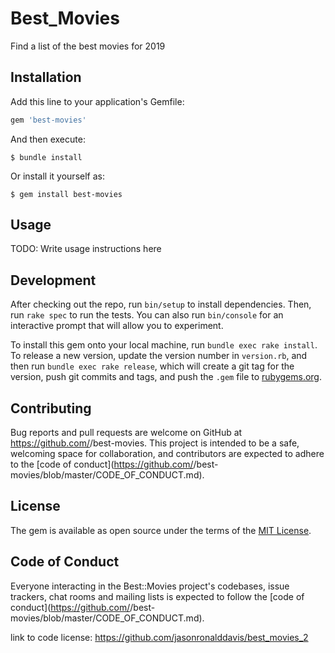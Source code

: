 # Best_Movies
Find a list of the best movies for 2019


## Installation

Add this line to your application's Gemfile:

```ruby
gem 'best-movies'
```

And then execute:

    $ bundle install

Or install it yourself as:

    $ gem install best-movies

## Usage

TODO: Write usage instructions here

## Development

After checking out the repo, run `bin/setup` to install dependencies. Then, run `rake spec` to run the tests. You can also run `bin/console` for an interactive prompt that will allow you to experiment.

To install this gem onto your local machine, run `bundle exec rake install`. To release a new version, update the version number in `version.rb`, and then run `bundle exec rake release`, which will create a git tag for the version, push git commits and tags, and push the `.gem` file to [rubygems.org](https://rubygems.org).

## Contributing

Bug reports and pull requests are welcome on GitHub at https://github.com/<github username>/best-movies. This project is intended to be a safe, welcoming space for collaboration, and contributors are expected to adhere to the [code of conduct](https://github.com/<github username>/best-movies/blob/master/CODE_OF_CONDUCT.md).


## License

The gem is available as open source under the terms of the [MIT License](https://opensource.org/licenses/MIT).

## Code of Conduct

Everyone interacting in the Best::Movies project's codebases, issue trackers, chat rooms and mailing lists is expected to follow the [code of conduct](https://github.com/<github username>/best-movies/blob/master/CODE_OF_CONDUCT.md).



link to code license: https://github.com/jasonronalddavis/best_movies_2
